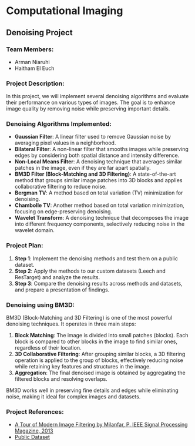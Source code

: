 # Computational Imaging

## Denoising Project

### Team Members:
- Arman Niaruhi
- Haitham El Euch

### Project Description:
In this project, we will implement several denoising algorithms and evaluate their performance on various types of images. The goal is to enhance image quality by removing noise while preserving important details.

### Denoising Algorithms Implemented:
- **Gaussian Filter**: A linear filter used to remove Gaussian noise by averaging pixel values in a neighborhood.
- **Bilateral Filter**: A non-linear filter that smooths images while preserving edges by considering both spatial distance and intensity difference.
- **Non-Local Means Filter**: A denoising technique that averages similar patches in the image, even if they are far apart spatially.
- **BM3D Filter (Block-Matching and 3D Filtering)**: A state-of-the-art method that groups similar image patches into 3D blocks and applies collaborative filtering to reduce noise.
- **Bergman TV**: A method based on total variation (TV) minimization for denoising.
- **Chambolle TV**: Another method based on total variation minimization, focusing on edge-preserving denoising.
- **Wavelet Transform**: A denoising technique that decomposes the image into different frequency components, selectively reducing noise in the wavelet domain.

### Project Plan:
1. **Step 1**: Implement the denoising methods and test them on a public dataset.
2. **Step 2**: Apply the methods to our custom datasets (Leech and ResTarget) and analyze the results.
3. **Step 3**: Compare the denoising results across methods and datasets, and prepare a presentation of findings.

### Denoising using BM3D:
BM3D (Block-Matching and 3D Filtering) is one of the most powerful denoising techniques. It operates in three main steps:

1. **Block Matching**: The image is divided into small patches (blocks). Each block is compared to other blocks in the image to find similar ones, regardless of their location.
2. **3D Collaborative Filtering**: After grouping similar blocks, a 3D filtering operation is applied to the group of blocks, effectively reducing noise while retaining key features and structures in the image.
3. **Aggregation**: The final denoised image is obtained by aggregating the filtered blocks and resolving overlaps.

BM3D works well in preserving fine details and edges while eliminating noise, making it ideal for complex images and datasets.

### Project References:
- [A Tour of Modern Image Filtering by Milanfar, P. IEEE Signal Processing Magazine, 2013](https://users.soe.ucsc.edu/~milanfar/publications/journal/ModernTour.pdf)
- [Public Dataset](https://www.cellpose.org)
